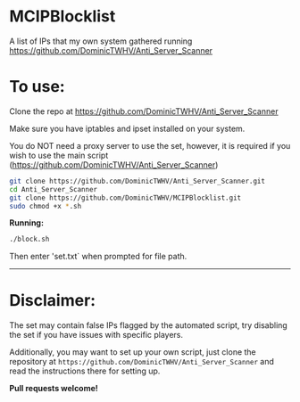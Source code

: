 # MCIPBlocklist
A list of IPs that my own system gathered running https://github.com/DominicTWHV/Anti_Server_Scanner

# To use:

Clone the repo at https://github.com/DominicTWHV/Anti_Server_Scanner

Make sure you have iptables and ipset installed on your system.

You do NOT need a proxy server to use the set, however, it is required if you wish to use the main script (https://github.com/DominicTWHV/Anti_Server_Scanner)

```bash
git clone https://github.com/DominicTWHV/Anti_Server_Scanner.git
cd Anti_Server_Scanner
git clone https://github.com/DominicTWHV/MCIPBlocklist.git
sudo chmod +x *.sh
```

**Running:**

```bash
./block.sh
```

Then enter 'set.txt` when prompted for file path.

---

# Disclaimer:

The set may contain false IPs flagged by the automated script, try disabling the set if you have issues with specific players.

Additionally, you may want to set up your own script, just clone the repository at `https://github.com/DominicTWHV/Anti_Server_Scanner` and read the instructions there for setting up.

**Pull requests welcome!**
